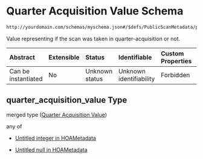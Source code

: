 # Quarter Acquisition Value Schema

```txt
http://yourdomain.com/schemas/myschema.json#/$defs/PublicScanMetadata/properties/quarter_acquisition_value
```

Value representing if the scan was taken in quarter-acquisition or not.

| Abstract            | Extensible | Status         | Identifiable            | Custom Properties | Additional Properties | Access Restrictions | Defined In                                                                   |
| :------------------ | :--------- | :------------- | :---------------------- | :---------------- | :-------------------- | :------------------ | :--------------------------------------------------------------------------- |
| Can be instantiated | No         | Unknown status | Unknown identifiability | Forbidden         | Allowed               | none                | [metadata-schema.json\*](../out/metadata-schema.json "open original schema") |

## quarter\_acquisition\_value Type

merged type ([Quarter Acquisition Value](metadata-schema-defs-publicscanmetadata-properties-quarter-acquisition-value.md))

any of

* [Untitled integer in HOAMetadata](metadata-schema-defs-publicscanmetadata-properties-quarter-acquisition-value-anyof-0.md "check type definition")

* [Untitled null in HOAMetadata](metadata-schema-defs-publicscanmetadata-properties-quarter-acquisition-value-anyof-1.md "check type definition")
